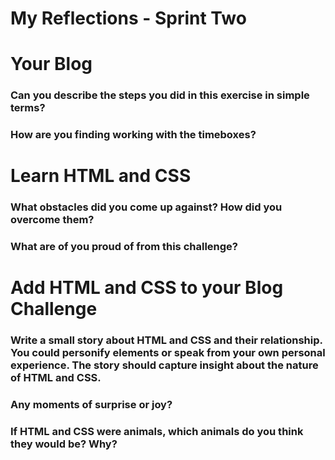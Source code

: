 # My Reflections - Sprint Two

# Your Blog 

### Can you describe the steps you did in this exercise in simple terms?



### How are you finding working with the timeboxes?





# Learn HTML and CSS 

### What obstacles did you come up against? How did you overcome them?



### What are of you proud of from this challenge?





# Add HTML and CSS to your Blog Challenge

### Write a small story about HTML and CSS and their relationship. You could personify elements or speak from your own personal experience. The story should capture insight about the nature of HTML and CSS.  



### Any moments of surprise or joy? 



### If HTML and CSS were animals, which animals do you think they would be? Why?



